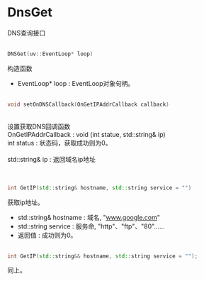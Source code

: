 # DnsGet
DNS查询接口
<br></br>
```C++
DNSGet(uv::EventLoop* loop)
```
构造函数
* EventLoop* loop : EventLoop对象句柄。
<br></br>
```C++
void setOnDNSCallback(OnGetIPAddrCallback callback)
```
<br>设置获取DNS回调函数</br>
OnGetIPAddrCallback : void (int statue, std::string& ip)
<br>int status : 状态码，获取成功则为0。</br>
<br>std::string& ip : 返回域名ip地址</br>
<br></br>

```C++
int GetIP(std::string& hostname, std::string service = "")
```

获取ip地址。
* std::string& hostname : 域名,  "www.google.com"
* std::string service : 服务命,  "http"、"ftp"、"80"……
* 返回值 : 成功则为0。
<br></br>
```C++
int GetIP(std::string&& hostname, std::string service = "");
```
同上。
<br></br>
